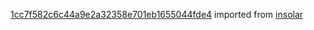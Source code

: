 [1cc7f582c6c44a9e2a32358e701eb1655044fde4](https://github.com/insolar/insolar/commit/1cc7f582c6c44a9e2a32358e701eb1655044fde4) imported from [insolar](https://github.com/insolar/insolar)
